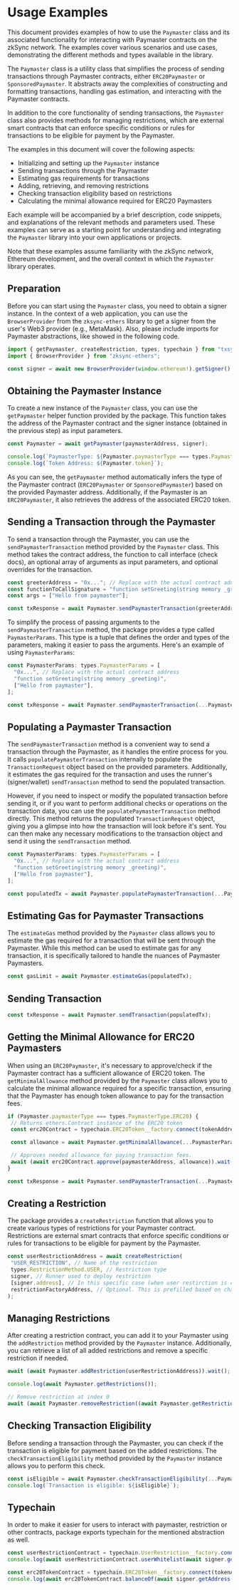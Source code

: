 # Usage Examples

This document provides examples of how to use the `Paymaster` class and its associated functionality for interacting with Paymaster contracts on the zkSync network. The examples cover various scenarios and use cases, demonstrating the different methods and types available in the library.

The `Paymaster` class is a utility class that simplifies the process of sending transactions through Paymaster contracts, either `ERC20Paymaster` or `SponsoredPaymaster`. It abstracts away the complexities of constructing and formatting transactions, handling gas estimation, and interacting with the Paymaster contracts.

In addition to the core functionality of sending transactions, the `Paymaster` class also provides methods for managing restrictions, which are external smart contracts that can enforce specific conditions or rules for transactions to be eligible for payment by the Paymaster.

The examples in this document will cover the following aspects:

- Initializing and setting up the `Paymaster` instance
- Sending transactions through the Paymaster
- Estimating gas requirements for transactions
- Adding, retrieving, and removing restrictions
- Checking transaction eligibility based on restrictions
- Calculating the minimal allowance required for ERC20 Paymasters

Each example will be accompanied by a brief description, code snippets, and explanations of the relevant methods and parameters used. These examples can serve as a starting point for understanding and integrating the `Paymaster` library into your own applications or projects.

Note that these examples assume familiarity with the zkSync network, Ethereum development, and the overall context in which the `Paymaster` library operates.

## Preparation

Before you can start using the `Paymaster` class, you need to obtain a signer instance. In the context of a web application, you can use the `BrowserProvider` from the `zksync-ethers` library to get a signer from the user's Web3 provider (e.g., MetaMask). Also, please include imports for Paymaster abstractions, like showed in the following code.

```javascript
import { getPaymaster, createRestriction, types, typechain } from "txsync-sdk";
import { BrowserProvider } from "zksync-ethers";

const signer = await new BrowserProvider(window.ethereum!).getSigner();
```

## Obtaining the Paymaster Instance

To create a new instance of the `Paymaster` class, you can use the `getPaymaster` helper function provided by the package. This function takes the address of the Paymaster contract and the signer instance (obtained in the previous step) as input parameters.

```javascript
const Paymaster = await getPaymaster(paymasterAddress, signer);

console.log(`PaymasterType: ${Paymaster.paymasterType === types.PaymasterType.ERC20 ? "ERC20" : "Sponsored"}`)
console.log(`Token Address: ${Paymaster.token}`);
```

As you can see, the `getPaymaster` method automatically infers the type of the Paymaster contract (`ERC20Paymaster` or `SponsoredPaymaster`) based on the provided Paymaster address. Additionally, if the Paymaster is an `ERC20Paymaster`, it also retrieves the address of the associated ERC20 token.

## Sending a Transaction through the Paymaster

To send a transaction through the Paymaster, you can use the `sendPaymasterTransaction` method provided by the `Paymaster` class. This method takes the contract address, the function to call interface (check docs), an optional array of arguments as input parameters, and optional overrides for the transaction.

```javascript
const greeterAddress = "0x..."; // Replace with the actual contract address
const functionToCallSignature = "function setGreeting(string memory _greeting)";
const args = ["Hello from paymaster"];

const txResponse = await Paymaster.sendPaymasterTransaction(greeterAddress, functionToCallSignature, args);
```

To simplify the process of passing arguments to the `sendPaymasterTransaction` method, the package provides a type called `PaymasterParams`. This type is a tuple that defines the order and types of the parameters, making it easier to pass the  arguments. Here's an example of using `PaymasterParams`:

```javascript
const PaymasterParams: types.PaymasterParams = [
  "0x...", // Replace with the actual contract address
  "function setGreeting(string memory _greeting)",
  ["Hello from paymaster"],
];

const txResponse = await Paymaster.sendPaymasterTransaction(...PaymasterParams);
```

## Populating a Paymaster Transaction

The `sendPaymasterTransaction` method is a convenient way to send a transaction through the Paymaster, as it handles the entire process for you. It calls `populatePaymasterTransaction` internally to populate the `TransactionRequest` object based on the provided parameters. Additionally, it estimates the gas required for the transaction and uses the runner's (signer/wallet) `sendTransaction` method to send the populated transaction.

However, if you need to inspect or modify the populated transaction before sending it, or if you want to perform additional checks or operations on the transaction data, you can use the `populatePaymasterTransaction` method directly. This method returns the populated `TransactionRequest` object, giving you a glimpse into how the transaction will look before it's sent. You can then make any necessary modifications to the transaction object and send it using the `sendTransaction` method.

```javascript
const PaymasterParams: types.PaymasterParams = [
  "0x...", // Replace with the actual contract address
  "function setGreeting(string memory _greeting)",
  ["Hello from paymaster"],
];

const populatedTx = await Paymaster.populatePaymasterTransaction(...PaymasterParams);
```

## Estimating Gas for Paymaster Transactions

The `estimateGas` method provided by the `Paymaster` class allows you to estimate the gas required for a transaction that will be sent through the Paymaster. While this method can be used to estimate gas for any transaction, it is specifically tailored to handle the nuances of Paymaster Paymasters.

```javascript
const gasLimit = await Paymaster.estimateGas(populatedTx);
```

## Sending Transaction

```javascript
const txResponse = await Paymaster.sendTransaction(populatedTx);
```

## Getting the Minimal Allowance for ERC20 Paymasters

When using an `ERC20Paymaster`, it's necessary to approve/check if the Paymaster contract has a sufficient allowance of ERC20 token. The `getMinimalAllowance` method provided by the `Paymaster` class allows you to calculate the minimal allowance required for a specific transaction, ensuring that the Paymaster has enough token allowance to pay for the transaction fees.

```javascript
if (Paymaster.paymasterType === types.PaymasterType.ERC20) {
 // Returns ethers.Contract instance of the ERC20 token
 const erc20Contract = typechain.ERC20Token__factory.connect(tokenAddress, signer);

 const allowance = await Paymaster.getMinimalAllowance(...PaymasterParams);

 // Approves needed allowance for paying transaction fees.
 await (await erc20Contract.approve(paymasterAddress, allowance)).wait();
}

const txResponse = await Paymaster.sendPaymasterTransaction(...PaymasterParams);
```

## Creating a Restriction

The package provides a `createRestriction` function that allows you to create various types of restrictions for your Paymaster contract. Restrictions are external smart contracts that enforce specific conditions or rules for transactions to be eligible for payment by the Paymaster.

```javascript
const userRestrictionAddress = await createRestriction(
 "USER_RESTRICTION", // Name of the restriction
 types.RestrictionMethod.USER, // Restriction type
 signer, // Runner used to deploy restriction
 [signer.address], // In this specific case (when user restirction is created), only this address will be available to use Paymaster
 restrictionFactoryAddress, // Optional. This is prefilled based on chain ID (TODO: Ask for Factory Addresses on testnet and mainnet).
);
```

## Managing Restrictions

After creating a restriction contract, you can add it to your Paymaster using the `addRestriction` method provided by the `Paymaster` instance. Additionally, you can retrieve a list of all added restrictions and remove a specific restriction if needed.

```javascript
await (await Paymaster.addRestriction(userRestrictionAddress)).wait();

console.log(await Paymaster.getRestrictions());

// Remove restriction at index 0
await (await Paymaster.removeRestriction((await Paymaster.getRestrictions())[0])).wait();
```

## Checking Transaction Eligibility

Before sending a transaction through the Paymaster, you can check if the transaction is eligible for payment based on the added restrictions. The `checkTransactionEligibility` method provided by the `Paymaster` instance allows you to perform this check.

```javascript
const isEligible = await Paymaster.checkTransactionEligibility(...PaymasterParams);
console.log(`Transaction is eligible: ${isEligible}`);
```

## Typechain

In order to make it easier for users to interact with paymaster, restriction or other contracts, package exports typechain for the mentioned abstraction as well. 

```javascript
const userRestrictionContract = typechain.UserRestriction__factory.connect(userRestrictionAddress, signer);
console.log(await userRestrictionContract.userWhitelist(await signer.getAddress()));

const erc20TokenContract = typechain.ERC20Token__factory.connect(tokenAddress, signer);
console.log(await erc20TokenContract.balanceOf(await signer.getAddress()));
```
